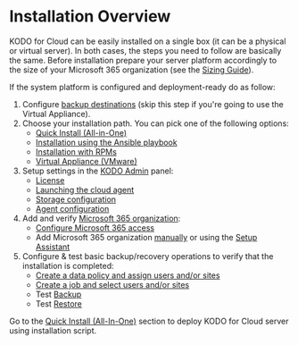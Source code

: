 # Installation Overview

KODO for Cloud can be easily installed on a single box (it can be a physical or virtual server). In both cases, the steps you need to follow are basically the same. Before installation prepare your server platform accordingly to the size of your Microsoft 365 organization (see the [Sizing Guide](https://storware.gitbook.io/kodo-for-cloud-office365/overview/sizing-guide)).

If the system platform is configured and deployment-ready do as follow:

1. Configure [backup destinations](https://storware.gitbook.io/kodo-for-cloud-office365/deployment/backup-destinations) (skip this step if you're going to use the Virtual Appliance).
2. Choose your installation path. You can pick one of the following options:
   * [Quick Install (All-in-One)](https://storware.gitbook.io/kodo-for-cloud-office365/deployment/installation-overview/quick-install-all-in-one)
   * ​[Installation using the Ansible playbook​](https://storware.gitbook.io/kodo-for-cloud-office365/deployment/installation-overview/installation-using-the-ansible-playbook)
   * [​Installation with RPMs​](https://storware.gitbook.io/kodo-for-cloud-office365/deployment/installation-overview/installation-with-rpms)
   * [Virtual Appliance (VMware)](https://storware.gitbook.io/kodo-for-cloud-office365/deployment/installation-overview/virtual-appliance-vmware)
3. Setup settings in the [KODO Admin](https://storware.gitbook.io/kodo-for-cloud-office365/deployment/initial-configuration) panel:
   * [License](https://storware.gitbook.io/kodo-for-cloud-office365/deployment/initial-configuration/license)&#x20;
   * [Launching the cloud agent](https://storware.gitbook.io/kodo-for-cloud-office365/deployment/initial-configuration/launching-the-cloud-agent)
   * [Storage configuration](https://storware.gitbook.io/kodo-for-cloud-office365/deployment/initial-configuration/storage-configuration)
   * [Agent configuration](https://storware.gitbook.io/kodo-for-cloud-office365/deployment/initial-configuration/agent-configuration)
4. Add and verify [Microsoft 365 organization](https://storware.gitbook.io/kodo-for-cloud-office365/deployment/microsoft-365-organization-management):
   * [Configure Microsoft 365 access](https://storware.gitbook.io/kodo-for-cloud-office365/deployment/microsoft-365-organization-management/configure-microsoft-365-access)
   * Add Microsoft 365 organization [manually](https://storware.gitbook.io/kodo-for-cloud-office365/deployment/microsoft-365-organization-management/add-microsoft-365-organization-manually) or using the [Setup Assistant](https://storware.gitbook.io/kodo-for-cloud-office365/deployment/microsoft-365-organization-management/add-microsoft-365-organization-using-the-setup-assistant)
5. Configure & test basic backup/recovery operations to verify that the installation is completed:
   * [Create a data policy and assign users and/or sites](https://storware.gitbook.io/kodo-for-cloud-office365/administration/kodo-organization-admin-guide/policies)
   * [Create a job and select users and/or sites](https://storware.gitbook.io/kodo-for-cloud-office365/administration/kodo-organization-admin-guide/jobs)
   * Test [Backup](https://storware.gitbook.io/kodo-for-cloud-office365/administration/kodo-organization-admin-guide/protection/backup)
   * Test [Restore](https://storware.gitbook.io/kodo-for-cloud-office365/administration/kodo-organization-admin-guide/protection/restore)

Go to the [Quick Install (All-In-One)](https://storware.gitbook.io/kodo-for-cloud-office365/deployment/installation-overview/quick-install-all-in-one) section to deploy KODO for Cloud server using installation script.

